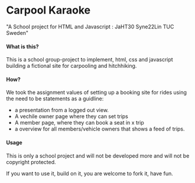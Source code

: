 # Carpool Karaoke

"A School project for HTML and Javascript : JaHT30
Syne22Lin TUC Sweden"

#### What is this?

This is a school group-project to implement, html, css and javascript building a fictional
site for carpooling and hitchhiking.

#### How?

We took the assignment values of setting up a booking site for rides using the need to be statements as a guidline:

- a presentation from a logged out view.
- A vechile owner page where they can set trips
- A member page, where they can book a seat in x trip
- a overview for all members/vehicle owners that shows a feed of trips.

#### Usage

This is only a school project and will not be developed more and will not be
copyright protected.

If you want to use it, build on it, you are welcome to fork it, have fun.


